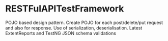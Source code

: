 # RESTFulAPITestFramework
POJO based design pattern. 
Create POJO for each post/delete/put request and also for response. 
Use of serialization, deserialisation.
Latest ExtentReports and TestNG
JSON schema validations
